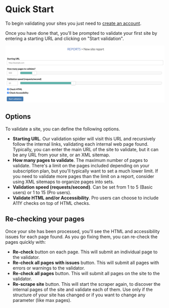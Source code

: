 # Quick Start

To begin validating your sites you just need to <a href="https://rocketvalidator.com/registration/new" target="_blank">create an account</a>.

Once you have done that, you'll be prompted to validate your first site by entering a starting URL and clicking on "Start validation".

![New site report form](img/new-site-validation-form.png)

## Options

To validate a site, you can define the following options.

* **Starting URL**. Our validation spider will visit this URL and recursively follow the internal links, validating each internal web page found. Typically, you can enter the main URL of the site to validate, but it can be any URL from your site, or an XML sitemap.
* **How many pages to validate**. The maximum number of pages to validate. There's a limit on the pages included depending on your subscription plan, but you'll typically want to set a much lower limit. If you need to validate more pages than the limit on a report, consider using XML sitemaps to organize pages into sets.
* **Validation speed (requests/second)**. Can be set from 1 to 5 (Basic users) or 1 to 15 (Pro users).
* **Validate HTML and/or Accessibility**. Pro users can choose to include A11Y checks on top of HTML checks.

## Re-checking your pages

Once your site has been processed, you'll see the HTML and accessibility issues for each page found. As you go fixing them, you can re-check the pages quickly with:

* **Re-check** button on each page. This will submit an individual page to the validator.
* **Re-check all pages with issues** button. This will submit all pages with errors or warnings to the validator.
* **Re-check all pages** button. This will submit all pages on the site to the validator.
* **Re-scrape site** button. This will start the scraper again, to discover the internal pages of the site and validate each of them. Use only if the structure of your site has changed or if you want to change any parameter (like max pages).
